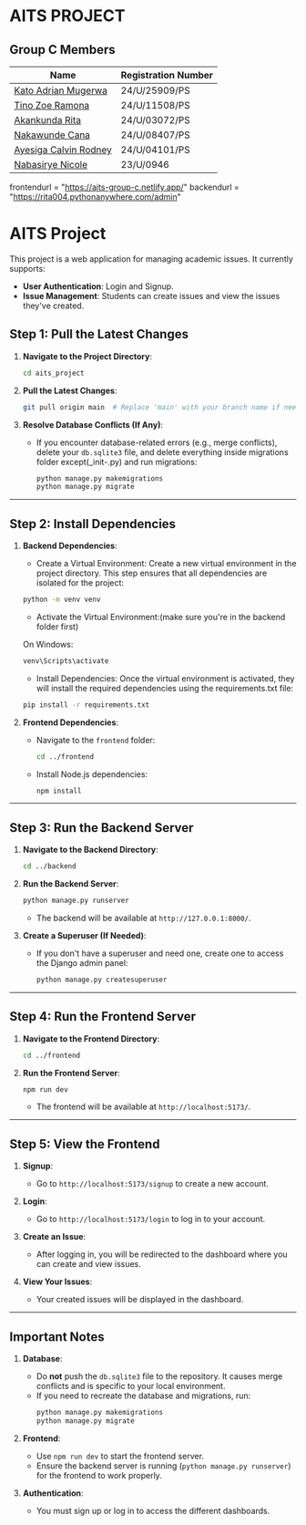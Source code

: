 # AITS PROJECT

## Group C Members

| Name                  | Registration Number |
|-----------------------|---------------------|
| [Kato Adrian Mugerwa](https://github.com/Wolfhaize)   | 24/U/25909/PS       |
| [Tino Zoe Ramona](https://github.com/Zoe691)       | 24/U/11508/PS       |
| [Akankunda Rita](https://github.com/RitaAkankunda)        | 24/U/03072/PS       |
| [Nakawunde Cana](https://github.com/khana-kaye)        | 24/U/08407/PS       |
| [Ayesiga Calvin Rodney](https://github.com/creeper-byte) | 24/U/04101/PS       |
| [Nabasirye Nicole](https://github.com/NicoleMariah186)      | 23/U/0946       |

frontendurl = "https://aits-group-c.netlify.app/"
backendurl = "https://rita004.pythonanywhere.com/admin"


 # AITS Project

This project is a web application for managing academic issues. It currently supports:

- **User Authentication**: Login and Signup.
- **Issue Management**: Students can create issues and view the issues they've created.

## Step 1: Pull the Latest Changes

1. **Navigate to the Project Directory**:

   ```bash
   cd aits_project
   ```

2. **Pull the Latest Changes**:

   ```bash
   git pull origin main  # Replace 'main' with your branch name if needed
   ```

3. **Resolve Database Conflicts (If Any)**:
   - If you encounter database-related errors (e.g., merge conflicts), delete your `db.sqlite3` file, and delete everything inside migrations folder except(\_init-.py) and run migrations:
     ```bash
     python manage.py makemigrations
     python manage.py migrate
     ```

---

## Step 2: Install Dependencies

1. **Backend Dependencies**:
   - Create a Virtual Environment: Create a new virtual environment in the project directory. This step ensures that all dependencies are isolated for the project:

   ```bash
   python -m venv venv
   ```

   - Activate the Virtual Environment:(make sure you're in the backend folder first) 

   On Windows:

   ```bash
   venv\Scripts\activate
   ```

   - Install Dependencies: Once the virtual environment is activated, they will install the required dependencies using the requirements.txt file:

   ```bash
   pip install -r requirements.txt
   ```
   
3. **Frontend Dependencies**:
   - Navigate to the `frontend` folder:
     ```bash
     cd ../frontend
     ```
   - Install Node.js dependencies:
     ```bash
     npm install
     ```


---

## Step 3: Run the Backend Server

1. **Navigate to the Backend Directory**:

   ```bash
   cd ../backend
   ```

2. **Run the Backend Server**:

   ```bash
   python manage.py runserver
   ```

   - The backend will be available at `http://127.0.0.1:8000/`.

3. **Create a Superuser (If Needed)**:
   - If you don't have a superuser and need one, create one to access the Django admin panel:
     ```bash
     python manage.py createsuperuser
     ```

---

## Step 4: Run the Frontend Server

1. **Navigate to the Frontend Directory**:

   ```bash
   cd ../frontend
   ```

2. **Run the Frontend Server**:
   ```bash
   npm run dev
   ```
   - The frontend will be available at `http://localhost:5173/`.

---

## Step 5: View the Frontend

1. **Signup**:

   - Go to `http://localhost:5173/signup` to create a new account.

2. **Login**:

   - Go to `http://localhost:5173/login` to log in to your account.

3. **Create an Issue**:

   - After logging in, you will be redirected to the dashboard where you can create and view issues.

4. **View Your Issues**:
   - Your created issues will be displayed in the dashboard.

---

## Important Notes

1. **Database**:

   - Do **not** push the `db.sqlite3` file to the repository. It causes merge conflicts and is specific to your local environment.
   - If you need to recreate the database and migrations, run:
     ```bash
     python manage.py makemigrations
     python manage.py migrate
     ```

2. **Frontend**:

   - Use `npm run dev` to start the frontend server.
   - Ensure the backend server is running (`python manage.py runserver`) for the frontend to work properly.

3. **Authentication**:
   - You must sign up or log in to access the different dashboards.
